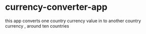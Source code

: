 # currency-converter-app
this app converts one country currency value in to another country currency , around ten countries
